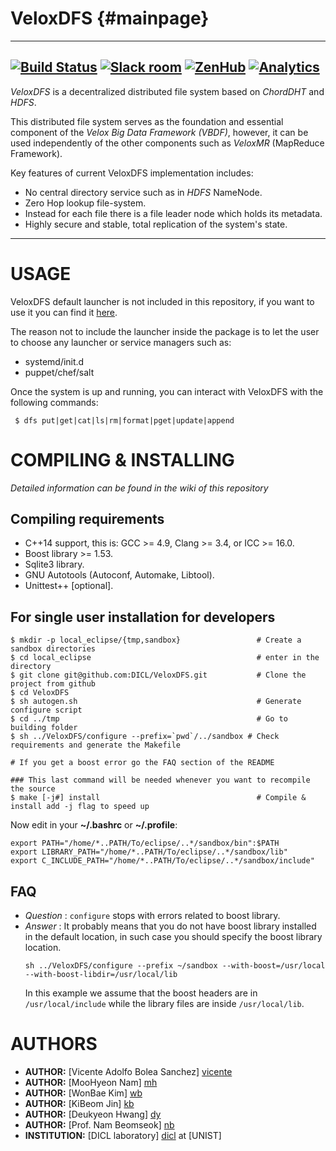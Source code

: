 VeloxDFS  {#mainpage}
========
---
[![Build Status](https://travis-ci.org/DICL/VeloxDFS.svg?branch=master)](https://travis-ci.org/DICL/VeloxDFS)
[![Slack room](https://img.shields.io/badge/slack-join-pink.svg)](https://dicl.slack.com/messages/general/)
[![ZenHub](https://raw.githubusercontent.com/ZenHubIO/support/master/zenhub-badge.png)](https://zenhub.com)
[![Analytics](https://ga-beacon.appspot.com/UA-87474237-1/veloxdfs)](https://github.com/DICL/VeloxDFS)
---

_VeloxDFS_ is a decentralized distributed file system based on _ChordDHT_ and _HDFS_.

This distributed file system serves as the foundation and essential component of the _Velox Big Data Framework (VBDF)_, 
however, it can be used independently of the other components such as _VeloxMR_ (MapReduce Framework).

Key features of current VeloxDFS implementation includes:
 - No central directory service such as in _HDFS_ NameNode.
 - Zero Hop lookup file-system.
 - Instead for each file there is a file leader node which holds its metadata.
 - Highly secure and stable, total replication of the system's state.

---

USAGE
=====
VeloxDFS default launcher is not included in this repository, if you want to use it you can find it [here][eclipsed].

The reason not to include the launcher inside the package is to let the user to choose any launcher or service managers such as:
 - systemd/init.d
 - puppet/chef/salt
 
Once the system is up and running, you can interact with VeloxDFS with the following commands:
```
 $ dfs put|get|cat|ls|rm|format|pget|update|append
```

COMPILING & INSTALLING
======================

_Detailed information can be found in the wiki of this repository_

Compiling requirements
----------------------
 - C++14 support, this is: GCC >= 4.9, Clang >= 3.4, or ICC >= 16.0.
 - Boost library >= 1.53.
 - Sqlite3 library.
 - GNU Autotools (Autoconf, Automake, Libtool).
 - Unittest++ [optional].

For single user installation for developers
-------------------------------------------

    $ mkdir -p local_eclipse/{tmp,sandbox}                 # Create a sandbox directories
    $ cd local_eclipse                                     # enter in the directory
    $ git clone git@github.com:DICL/VeloxDFS.git           # Clone the project from github
    $ cd VeloxDFS
    $ sh autogen.sh                                        # Generate configure script 
    $ cd ../tmp                                            # Go to building folder
    $ sh ../VeloxDFS/configure --prefix=`pwd`/../sandbox # Check requirements and generate the Makefile

    # If you get a boost error go the FAQ section of the README

    ### This last command will be needed whenever you want to recompile the source
    $ make [-j#] install                                   # Compile & install add -j flag to speed up

Now edit in your **~/.bashrc** or **~/.profile**:

    export PATH="/home/*..PATH/To/eclipse/..*/sandbox/bin":$PATH
    export LIBRARY_PATH="/home/*..PATH/To/eclipse/..*/sandbox/lib"
    export C_INCLUDE_PATH="/home/*..PATH/To/eclipse/..*/sandbox/include"

FAQ
---

- _Question_ : `configure` stops with errors related to boost library.
- _Answer_ : It probably means that you do not have boost library installed in
  the default location, in such case you should specify the boost library location.
  ```
  sh ../VeloxDFS/configure --prefix ~/sandbox --with-boost=/usr/local --with-boost-libdir=/usr/local/lib
  ```
  In this example we assume that the boost headers are in `/usr/local/include` while the library files
  are inside `/usr/local/lib`.

AUTHORS
=======

 - __AUTHOR:__ [Vicente Adolfo Bolea Sanchez] [vicente]
 - __AUTHOR:__ [MooHyeon Nam] [mh]
 - __AUTHOR:__ [WonBae Kim] [wb]
 - __AUTHOR:__ [KiBeom Jin] [kb]
 - __AUTHOR:__ [Deukyeon Hwang] [dy]
 - __AUTHOR:__ [Prof. Nam Beomseok] [nb]
 - __INSTITUTION:__ [DICL laboratory] [dicl] at [UNIST]

<!-- Links -->
[vicente]:  https://github.com/vicentebolea
[ym]:       https://github.com/youngmoon01
[dicl]:     http://dicl.unist.ac.kr
[mh]:       https://github.com/nammh 
[wb]:       https://github.com/zwigul
[kb]:       https://github.com/kbjin
[dy]:       https://github.com/deukyeon
[eclipsed]: https://github.com/DICL/eclipsed
[nb]:       http://dicl.unist.ac.kr
